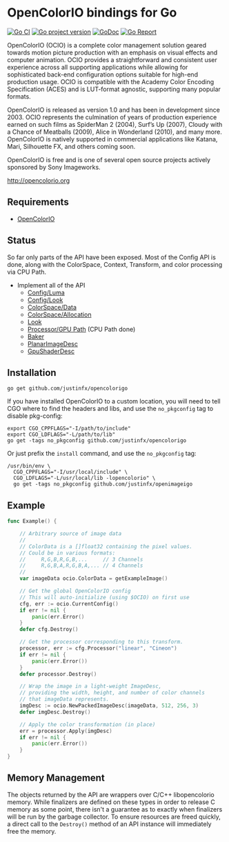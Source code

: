 # OpenColorIO bindings for Go

[![Go CI](https://github.com/justinfx/opencolorigo/workflows/Go/badge.svg)](https://github.com/justinfx/opencolorigo/actions?query=branch%3Amaster)
[![Go project version](https://img.shields.io/github/v/release/justinfx/opencolorigo.svg)](https://pkg.go.dev/github.com/justinfx/opencolorigo?tab=versions) 
[![GoDoc](http://godoc.org/github.com/justinfx/opencolorigo?status.svg)](https://pkg.go.dev/github.com/justinfx/opencolorigo?tab=doc) 
[![Go Report](https://goreportcard.com/badge/github.com/justinfx/opencolorigo)](https://goreportcard.com/badge/github.com/justinfx/opencolorigo)

OpenColorIO (OCIO) is a complete color management solution geared towards motion picture production with an emphasis on 
visual effects and computer animation. OCIO provides a straightforward and consistent user experience across all 
supporting applications while allowing for sophisticated back-end configuration options suitable for high-end production 
usage. OCIO is compatible with the Academy Color Encoding Specification (ACES) and is LUT-format agnostic, supporting 
many popular formats.

OpenColorIO is released as version 1.0 and has been in development since 2003. OCIO represents the culmination of years 
of production experience earned on such films as SpiderMan 2 (2004), Surf’s Up (2007), Cloudy with a Chance of Meatballs 
(2009), Alice in Wonderland (2010), and many more. OpenColorIO is natively supported in commercial applications like 
Katana, Mari, Silhouette FX, and others coming soon.

OpenColorIO is free and is one of several open source projects actively sponsored by Sony Imageworks.

http://opencolorio.org

## Requirements

* [OpenColorIO](http://opencolorio.org/)


## Status

So far only parts of the API have been exposed. Most of the Config API is done, along with the ColorSpace, Context, 
Transform, and color processing via CPU Path. 

* Implement all of the API
  * [Config/Luma](http://opencolorio.org/developers/api/OpenColorIO.html#luma)
  * [Config/Look](http://opencolorio.org/developers/api/OpenColorIO.html#look)
  * [ColorSpace/Data](http://opencolorio.org/developers/api/OpenColorIO.html#data)
  * [ColorSpace/Allocation](http://opencolorio.org/developers/api/OpenColorIO.html#allocation)
  * [Look](http://opencolorio.org/developers/api/OpenColorIO.html#look-section)
  * [Processor/GPU Path](http://opencolorio.org/developers/api/OpenColorIO.html#gpu-path) (CPU Path done)
  * [Baker](http://opencolorio.org/developers/api/OpenColorIO.html#baker)
  * [PlanarImageDesc](http://opencolorio.org/developers/api/OpenColorIO.html#planarimagedesc)
  * [GpuShaderDesc](http://opencolorio.org/developers/api/OpenColorIO.html#gpushaderdesc)


## Installation

    go get github.com/justinfx/opencolorigo

If you have installed OpenColorIO to a custom location, you will need to tell CGO where to find the 
headers and libs, and use the `no_pkgconfig` tag to disable pkg-config:

    export CGO_CPPFLAGS="-I/path/to/include"
    export CGO_LDFLAGS="-L/path/to/lib"
    go get -tags no_pkgconfig github.com/justinfx/opencolorigo

Or just prefix the `install` command, and use the `no_pkgconfig` tag:

    /usr/bin/env \
      CGO_CPPFLAGS="-I/usr/local/include" \
      CGO_LDFLAGS="-L/usr/local/lib -lopencolorio" \
      go get -tags no_pkgconfig github.com/justinfx/openimageigo

## Example

```go
func Example() {

    // Arbitrary source of image data
    //
    // ColorData is a []float32 containing the pixel values.
    // Could be in various formats:
    //     R,G,B,R,G,B,...     // 3 Channels
    //     R,G,B,A,R,G,B,A,... // 4 Channels
    //
    var imageData ocio.ColorData = getExampleImage()

    // Get the global OpenColorIO config
    // This will auto-initialize (using $OCIO) on first use
    cfg, err := ocio.CurrentConfig()
    if err != nil {
        panic(err.Error()
    }
    defer cfg.Destroy()

    // Get the processor corresponding to this transform.
    processor, err := cfg.Processor("linear", "Cineon")
    if err != nil {
        panic(err.Error())
    }
    defer processor.Destroy()

    // Wrap the image in a light-weight ImageDesc,
    // providing the width, height, and number of color channels
    // that imageData represents.
    imgDesc := ocio.NewPackedImageDesc(imageData, 512, 256, 3)
    defer imgDesc.Destroy()

    // Apply the color transformation (in place)
    err = processor.Apply(imgDesc)
    if err != nil {
        panic(err.Error())
    }
}
```

## Memory Management

The objects returned by the API are wrappers over C/C++ libopencolorio memory. While finalizers are defined
on these types in order to release C memory as some point, there isn't a guarantee as to exactly when finalizers will be run
by the garbage collector. To ensure resources are freed quickly, a direct call to the `Destroy()` method of an
API instance will immediately free the memory.
